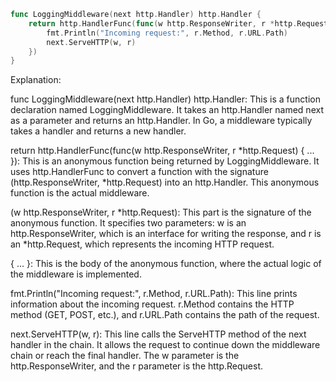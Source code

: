 ```go
func LoggingMiddleware(next http.Handler) http.Handler {
    return http.HandlerFunc(func(w http.ResponseWriter, r *http.Request) {
        fmt.Println("Incoming request:", r.Method, r.URL.Path)
        next.ServeHTTP(w, r)
    })
}
```
Explanation:

func LoggingMiddleware(next http.Handler) http.Handler: This is a function declaration named LoggingMiddleware. It takes an http.Handler named next as a parameter and returns an http.Handler. In Go, a middleware typically takes a handler and returns a new handler.

return http.HandlerFunc(func(w http.ResponseWriter, r *http.Request) { ... }): This is an anonymous function being returned by LoggingMiddleware. It uses http.HandlerFunc to convert a function with the signature (http.ResponseWriter, *http.Request) into an http.Handler. This anonymous function is the actual middleware.

(w http.ResponseWriter, r *http.Request): This part is the signature of the anonymous function. It specifies two parameters: w is an http.ResponseWriter, which is an interface for writing the response, and r is an *http.Request, which represents the incoming HTTP request.

{ ... }: This is the body of the anonymous function, where the actual logic of the middleware is implemented.

fmt.Println("Incoming request:", r.Method, r.URL.Path): This line prints information about the incoming request. r.Method contains the HTTP method (GET, POST, etc.), and r.URL.Path contains the path of the request.

next.ServeHTTP(w, r): This line calls the ServeHTTP method of the next handler in the chain. It allows the request to continue down the middleware chain or reach the final handler. The w parameter is the http.ResponseWriter, and the r parameter is the http.Request.